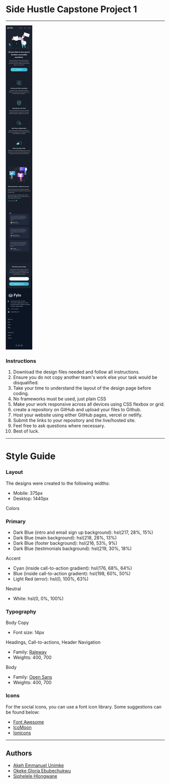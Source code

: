 # Side Hustle Capstone Project 1
---
![alt text](images/download.jfif)
### Instructions
1.  Download the design files needed and follow all instructions.
1. Ensure you do not copy another team's work else your task would be disqualified.
1. Take your time to understand the layout of the design page before coding.
1. No frameworks must be used, just plain CSS 
1. Make your work responsive across all devices using CSS flexbox or grid.
1. create a repository on GitHub and upload your files to Github.
1. Host your website using either GitHub pages, vercel or netlify.
1. Submit the links to your repository and the live/hosted site.
1. Feel free to ask questions where necessary.
1.  Best of luck.
---
# Style Guide
### Layout
The designs were created to the following widths:
- Mobile: 375px
- Desktop: 1440px

Colors

### Primary
- Dark Blue (intro and email sign up background): hsl(217, 28%, 15%)
- Dark Blue (main background): hsl(218, 28%, 13%)
- Dark Blue (footer background): hsl(216, 53%, 9%)
- Dark Blue (testimonials background): hsl(219, 30%, 18%)

Accent
- Cyan (inside call-to-action gradient): hsl(176, 68%, 64%)
- Blue (inside call-to-action gradient): hsl(198, 60%, 50%)
- Light Red (error): hsl(0, 100%, 63%)

Neutral
- White: hsl(0, 0%, 100%)

### Typography

Body Copy
- Font size: 14px

Headings, Call-to-actions, Header Navigation
- Family: [Raleway](https://fonts.google.com/specimen/Raleway)
- Weights: 400, 700

 Body
- Family: [Open Sans](https://fonts.google.com/specimen/Open+Sans)
- Weights: 400, 700

### Icons
For the social icons, you can use a font icon library. Some suggestions can be found below:
- [Font Awesome](https://fontawesome.com/)
- [IcoMoon](https://icomoon.io/)
- [Ionicons](https://ionicons.com/)
---
## Authors
- [Akeh Emmanuel Unimke](https://github.com/Akeh9ja)
- [Okeke Gloria Ebubechukwu](https://github.com/Gloriaokeke)
- [Siphelele Hlongwane](https://github.com/sphehlongwane3)
